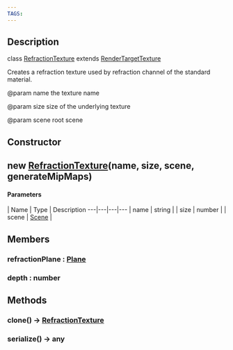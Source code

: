 ```yaml
---
TAGS:
---
```

## Description

class [RefractionTexture](/classes/3.1/RefractionTexture) extends [RenderTargetTexture](/classes/3.1/RenderTargetTexture)

Creates a refraction texture used by refraction channel of the standard material.

@param name the texture name

@param size size of the underlying texture

@param scene root scene

## Constructor

## new [RefractionTexture](/classes/3.1/RefractionTexture)(name, size, scene, generateMipMaps)



#### Parameters
 | Name | Type | Description
---|---|---|---
 | name | string | 
 | size | number | 
 | scene | [Scene](/classes/3.1/Scene) | 
## Members

### refractionPlane : [Plane](/classes/3.1/Plane)


### depth : number


## Methods

### clone() &rarr; [RefractionTexture](/classes/3.1/RefractionTexture)


### serialize() &rarr; any


